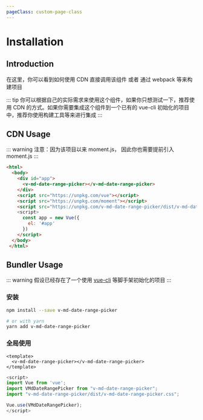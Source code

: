 ```yaml
---
pageClass: custom-page-class
---
```


# Installation

## Introduction
在这里，你可以看到如何使用 CDN 直接调用该组件 或者 通过 webpack 等来构建项目

::: tip
你可以根据自己的实际需求来使用这个组件，如果你只想测试一下，推荐使用 CDN 的方式。如果你需要集成这个组件到一个已有的 vue-cli 初始化的项目中，推荐你使用构建工具等来进行集成
:::

## CDN Usage
::: warning
 注意：因为该项目以来 moment.js， 因此你也需要提前引入 moment.js
:::

```html
<html>
  <body>
    <div id="app">
      <v-md-date-range-picker></v-md-date-range-picker>
    </div>
    <script src="https://unpkg.com/vue"></script>
    <script src="https://unpkg.com/moment"></script>
    <script src="https://unpkg.com/v-md-date-range-picker/dist/v-md-date-range-picker.min.js">
    <script>
      const app = new Vue({
        el: '#app'
      })
    </script>
  </body>
 </html>
```

## Bundler Usage

::: warning
假设已经存在了一个使用 [vue-cli](https://github.com/vuejs/vue-cli) 等脚手架初始化的项目
:::

### 安装

```bash
npm install --save v-md-date-range-picker

# or with yarn
yarn add v-md-date-range-picker
```

### 全局使用
```vue
<template>
  <v-md-date-range-picker></v-md-date-range-picker>
</template>
```

```js
<script>
import Vue from 'vue';
import VMdDateRangePicker from "v-md-date-range-picker";
import "v-md-date-range-picker/dist/v-md-date-range-picker.css";

Vue.use(VMdDateRangePicker);
</script>
```
